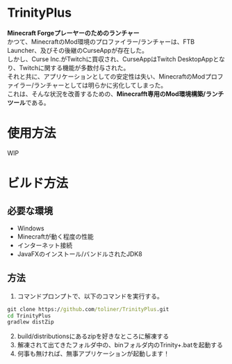 # TrinityPlus
**Minecraft Forgeプレーヤーのためのランチャー**  
かつて、MinecraftのMod環境のプロファイラー/ランチャーは、FTB Launcher、及びその後継のCurseAppが存在した。  
しかし、Curse Inc.がTwitchに買収され、CurseAppはTwitch DesktopAppとなり、Twitchに関する機能が多数付与された。  
それと共に、アプリケーションとしての安定性は失い、MinecraftのModプロファイラー/ランチャーとしては明らかに劣化してしまった。  
これは、そんな状況を改善するための、**Minecrafft専用のMod環境構築/ランチツール**である。  
  
# 使用方法
WIP

# ビルド方法
## 必要な環境
- Windows
- Minecraftが動く程度の性能
- インターネット接続
- JavaFXのインストール/バンドルされたJDK8

## 方法

1. コマンドプロンプトで、以下のコマンドを実行する。
```cmd
git clone https://github.com/toliner/TrinityPlus.git
cd TrinityPlus
gradlew distZip
```
2. build/distributionsにあるzipを好きなところに解凍する
3. 解凍されて出てきたフォルダ中の、binフォルダ内のTrinity+.batを起動する
4. 何事も無ければ、無事アプリケーションが起動します！

